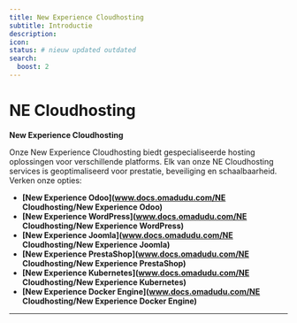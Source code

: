 ```yaml
---
title: New Experience Cloudhosting
subtitle: Introductie
description:
icon:
status: # nieuw updated outdated
search:
  boost: 2 
---
```


# NE Cloudhosting

**New Experience Cloudhosting**

Onze New Experience Cloudhosting biedt gespecialiseerde hosting oplossingen voor verschillende platforms. Elk van onze NE Cloudhosting services is geoptimaliseerd voor prestatie, beveiliging en schaalbaarheid. Verken onze opties:

- **[New Experience Odoo](www.docs.omadudu.com/NE Cloudhosting/New Experience Odoo)**
- **[New Experience WordPress](www.docs.omadudu.com/NE Cloudhosting/New Experience WordPress)**
- **[New Experience Joomla](www.docs.omadudu.com/NE Cloudhosting/New Experience Joomla)**
- **[New Experience PrestaShop](www.docs.omadudu.com/NE Cloudhosting/New Experience PrestaShop)**
- **[New Experience Kubernetes](www.docs.omadudu.com/NE Cloudhosting/New Experience Kubernetes)**
- **[New Experience Docker Engine](www.docs.omadudu.com/NE Cloudhosting/New Experience Docker Engine)**

---
